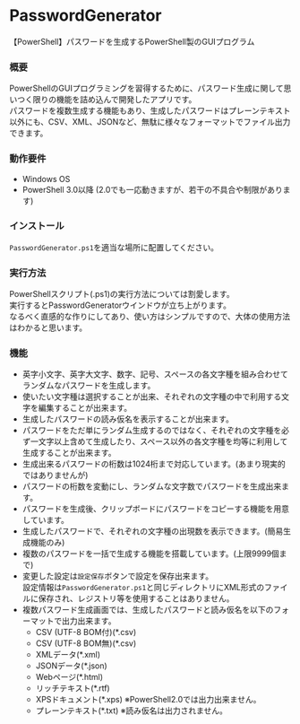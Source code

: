 # PasswordGenerator
【PowerShell】パスワードを生成するPowerShell製のGUIプログラム

### 概要
PowerShellのGUIプログラミングを習得するために、パスワード生成に関して思いつく限りの機能を詰め込んで開発したアプリです。<br>
パスワードを複数生成する機能もあり、生成したパスワードはプレーンテキスト以外にも、CSV、XML、JSONなど、無駄に様々なフォーマットでファイル出力できます。

### 動作要件

* Windows OS<br>
* PowerShell 3.0以降 (2.0でも一応動きますが、若干の不具合や制限があります)<br>

### インストール
`PasswordGenerator.ps1`を適当な場所に配置してください。

### 実行方法
PowerShellスクリプト(.ps1)の実行方法については割愛します。<br>
実行するとPasswordGeneratorウインドウが立ち上がります。<br>
なるべく直感的な作りにしてあり、使い方はシンプルですので、大体の使用方法はわかると思います。<br>

### 機能

* 英字小文字、英字大文字、数字、記号、スペースの各文字種を組み合わせてランダムなパスワードを生成します。<br>
* 使いたい文字種は選択することが出来、それぞれの文字種の中で利用する文字を編集することが出来ます。<br>
* 生成したパスワードの読み仮名を表示することが出来ます。<br>
* パスワードをただ単にランダム生成するのではなく、それぞれの文字種を必ず一文字以上含めて生成したり、スペース以外の各文字種を均等に利用して生成することが出来ます。
* 生成出来るパスワードの桁数は1024桁まで対応しています。(あまり現実的ではありませんが)
* パスワードの桁数を変動にし、ランダムな文字数でパスワードを生成出来ます。
* パスワードを生成後、クリップボードにパスワードをコピーする機能を用意しています。
* 生成したパスワードで、それぞれの文字種の出現数を表示できます。(簡易生成機能のみ)<br>
* 複数のパスワードを一括で生成する機能を搭載しています。(上限9999個まで)
* 変更した設定は`設定保存`ボタンで設定を保存出来ます。<br>設定情報は`PasswordGenerator.ps1`と同じディレクトリにXML形式のファイルに保存され、レジストリ等を使用することはありません。
* 複数パスワード生成画面では、生成したパスワードと読み仮名を以下のフォーマットで出力出来ます。
    * CSV (UTF-8 BOM付)(*.csv)
    * CSV (UTF-8 BOM無)(*.csv)
    * XMLデータ(*.xml)
    * JSONデータ(*.json)
    * Webページ(*.html)
    * リッチテキスト(*.rtf)
    * XPSドキュメント(*.xps)    ※PowerShell2.0では出力出来ません。
    * プレーンテキスト(*.txt)    ※読み仮名は出力されません。

